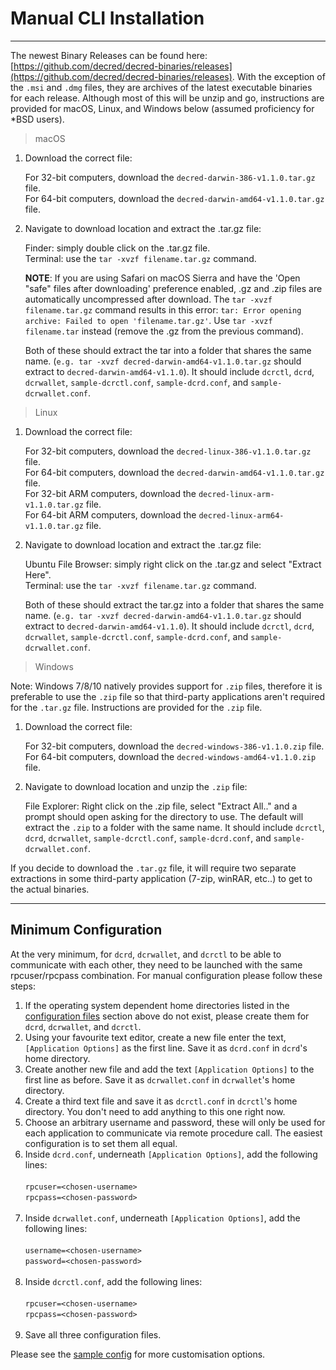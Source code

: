 # **Manual CLI Installation**

---

The newest Binary Releases can be found here: [https://github.com/decred/decred-binaries/releases](https://github.com/decred/decred-binaries/releases). With the exception of the `.msi` and `.dmg` files, they are archives of the latest executable binaries for each release. Although most of this will be unzip and go, instructions are provided for macOS, Linux, and Windows below (assumed proficiency for *BSD users).

> macOS

1. Download the correct file:

    For 32-bit computers, download the `decred-darwin-386-v1.1.0.tar.gz` file. <br />
    For 64-bit computers, download the `decred-darwin-amd64-v1.1.0.tar.gz` file.

2. Navigate to download location and extract the .tar.gz file:

    Finder: simply double click on the .tar.gz file. <br />
    Terminal: use the `tar -xvzf filename.tar.gz` command. 

    **NOTE**: If you are using Safari on macOS Sierra and have the 'Open "safe" files after downloading' preference enabled, .gz and .zip files are automatically uncompressed after download. The `tar -xvzf filename.tar.gz` command results in this error: `tar: Error opening archive: Failed to open 'filename.tar.gz'`. Use `tar -xvzf filename.tar` instead (remove the .gz from the previous command).
    
    Both of these should extract the tar into a folder that shares the same name. (`e.g. tar -xvzf decred-darwin-amd64-v1.1.0.tar.gz` should extract to `decred-darwin-amd64-v1.1.0`). It should include `dcrctl`, `dcrd`, `dcrwallet`, `sample-dcrctl.conf`, `sample-dcrd.conf`, and `sample-dcrwallet.conf`.


> Linux

1. Download the correct file:

    For 32-bit computers, download the `decred-linux-386-v1.1.0.tar.gz` file. <br />
    For 64-bit computers, download the `decred-darwin-amd64-v1.1.0.tar.gz` file. <br />
    For 32-bit ARM computers, download the `decred-linux-arm-v1.1.0.tar.gz` file. <br />
    For 64-bit ARM computers, download the `decred-linux-arm64-v1.1.0.tar.gz` file.

2. Navigate to download location and extract the .tar.gz file:

    Ubuntu File Browser: simply right click on the .tar.gz and select "Extract Here". <br />
    Terminal: use the `tar -xvzf filename.tar.gz` command. 
    
    Both of these should extract the tar.gz into a folder that shares the same name. (`e.g. tar -xvzf decred-darwin-amd64-v1.1.0.tar.gz` should extract to `decred-darwin-amd64-v1.1.0`). It should include `dcrctl`, `dcrd`, `dcrwallet`, `sample-dcrctl.conf`, `sample-dcrd.conf`, and `sample-dcrwallet.conf`.

> Windows

Note: Windows 7/8/10 natively provides support for `.zip` files, therefore it is preferable to use the `.zip` file so that third-party applications aren't required for the `.tar.gz` file. Instructions are provided for the `.zip` file.

1. Download the correct file:

    For 32-bit computers, download the `decred-windows-386-v1.1.0.zip` file. <br />
    For 64-bit computers, download the `decred-windows-amd64-v1.1.0.zip` file.

2. Navigate to download location and unzip the `.zip` file:

    File Explorer: Right click on the .zip file, select "Extract All.." and a prompt should open asking for the directory to use. The default will extract the `.zip` to a folder with the same name. It should include `dcrctl`, `dcrd`, `dcrwallet`, `sample-dcrctl.conf`, `sample-dcrd.conf`, and `sample-dcrwallet.conf`.

If you decide to download the `.tar.gz` file, it will require two separate extractions in some third-party application (7-zip, winRAR, etc..) to get to the actual binaries.

---

## Minimum Configuration

At the very minimum, for `dcrd`, `dcrwallet`, and `dcrctl` to be able to communicate with each other, they need to be launched with the same rpcuser/rpcpass combination. For manual configuration please follow these steps:

1. If the operating system dependent home directories listed in the [configuration files](#configuration-file-locations) section above do not exist, please create them for `dcrd`, `dcrwallet`, and `dcrctl`.
2. Using your favourite text editor, create a new file enter the text, `[Application Options]` as the first line. Save it as `dcrd.conf` in `dcrd`'s home directory.
3. Create another new file and add the text `[Application Options]` to the first line as before. Save it as `dcrwallet.conf` in `dcrwallet`'s home directory.
4. Create a third text file and save it as `dcrctl.conf` in `dcrctl`'s home directory. You don't need to add anything to this one right now.
5. Choose an arbitrary username and password, these will only be used for each application to communicate via remote procedure call. The easiest configuration is to set them all equal.
6. Inside `dcrd.conf`, underneath `[Application Options]`, add the following lines:<br /><br />
        `rpcuser=<chosen-username>`<br />
        `rpcpass=<chosen-password>`<br /><br />
7. Inside `dcrwallet.conf`, underneath `[Application Options]`, add the following lines:<br /><br />
        `username=<chosen-username>`<br />
        `password=<chosen-password>`<br /><br />
8. Inside `dcrctl.conf`, add the following lines:<br /><br />
        `rpcuser=<chosen-username>`<br />
        `rpcpass=<chosen-password>`<br /><br />
9. Save all three configuration files.

Please see the [sample config](https://github.com/decred/dcrd/blob/master/sampleconfig/sampleconfig.go#L8-L352) for more customisation options.